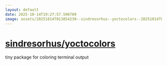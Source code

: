 ```yaml
---
layout: default
date: 2025-10-14T19:27:57.596709
image: assets/20251014T013854239--sindresorhus--yoctocolors--20251014T014732937--cropped.png
---
```


# [sindresorhus/yoctocolors](https://github.com/sindresorhus/yoctocolors)

tiny package for coloring terminal output
